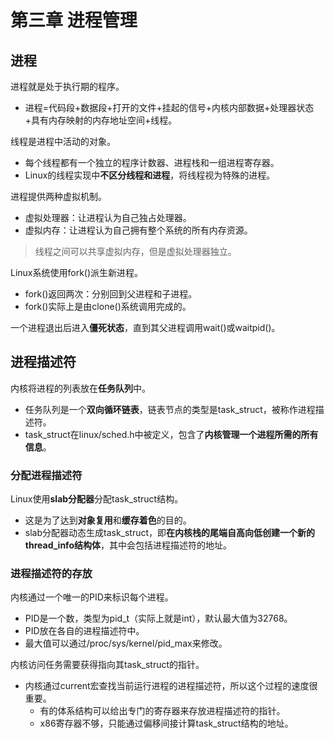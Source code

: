 # 第三章 进程管理

## 进程

进程就是处于执行期的程序。
* 进程=代码段+数据段+打开的文件+挂起的信号+内核内部数据+处理器状态+具有内存映射的内存地址空间+线程。

线程是进程中活动的对象。
* 每个线程都有一个独立的程序计数器、进程栈和一组进程寄存器。
* Linux的线程实现中**不区分线程和进程**，将线程视为特殊的进程。

进程提供两种虚拟机制。
* 虚拟处理器：让进程认为自己独占处理器。
* 虚拟内存：让进程认为自己拥有整个系统的所有内存资源。

> 线程之间可以共享虚拟内存，但是虚拟处理器独立。

Linux系统使用fork()派生新进程。
* fork()返回两次：分别回到父进程和子进程。
* fork()实际上是由clone()系统调用完成的。

一个进程退出后进入**僵死状态**，直到其父进程调用wait()或waitpid()。

## 进程描述符

内核将进程的列表放在**任务队列**中。
* 任务队列是一个**双向循环链表**，链表节点的类型是task_struct，被称作进程描述符。
* task_struct在linux/sched.h中被定义，包含了**内核管理一个进程所需的所有信息**。

### 分配进程描述符

Linux使用**slab分配器**分配task_struct结构。
* 这是为了达到**对象复用**和**缓存着色**的目的。
* slab分配器动态生成task_struct，即**在内核栈的尾端自高向低创建一个新的thread_info结构体**，其中会包括进程描述符的地址。

### 进程描述符的存放

内核通过一个唯一的PID来标识每个进程。
* PID是一个数，类型为pid_t（实际上就是int），默认最大值为32768。
* PID放在各自的进程描述符中。
* 最大值可以通过/proc/sys/kernel/pid_max来修改。

内核访问任务需要获得指向其task_struct的指针。
* 内核通过current宏查找当前运行进程的进程描述符，所以这个过程的速度很重要。
  * 有的体系结构可以给出专门的寄存器来存放进程描述符的指针。
  * x86寄存器不够，只能通过偏移间接计算task_struct结构的地址。